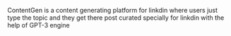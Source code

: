 ContentGen is a content generating platform for linkdin where users just type the topic and they get there post curated specially for linkdin with the help of GPT-3 engine 
